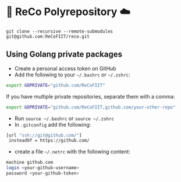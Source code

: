 # 🚗 ReCo Polyrepository ☁️

`git clone --recursive --remote-submodules git@github.com:ReCoFIIT/reco.git`

## Using Golang private packages

- Create a personal access token on GitHub
- Add the following to your `~/.bashrc` or `~/.zshrc`:

```bash
export GOPRIVATE="github.com/ReCoFIIT"
```

If you have multiple private repositories, separate them with a comma:

```bash
export GOPRIVATE="github.com/ReCoFIIT,github.com/your-other-repo"
```

- Run `source ~/.bashrc` or `source ~/.zshrc`
- In `.gitconfig` add the following:

```bash
[url "ssh://git@github.com/"]
 insteadOf = https://github.com/
```

- create a file `~/.netrc` with the following content:

```bash
machine github.com
login <your-github-username>
password <your-github-token>
```
